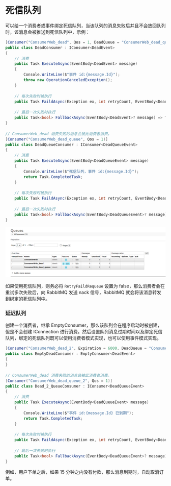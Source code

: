 # 死信队列

可以给一个消费者或事件绑定死信队列，当该队列的消息失败后并且不会放回队列时，该消息会被推送到死信队列中，示例：



```csharp
[Consumer("ConsumerWeb_dead", Qos = 1, DeadQueue = "ConsumerWeb_dead_queue", RetryFaildRequeue = false)]
public class DeadConsumer : IConsumer<DeadEvent>
{
	// 消费
	public Task ExecuteAsync(EventBody<DeadEvent> message)
	{
		Console.WriteLine($"事件 id:{message.Id}");
		throw new OperationCanceledException();
	}

	// 每次失败时被执行
	public Task FaildAsync(Exception ex, int retryCount, EventBody<DeadEvent>? message) => Task.CompletedTask;

	// 最后一次失败时执行
	public Task<bool> FallbackAsync(EventBody<DeadEvent>? message) => Task.FromResult(false);
}

// ConsumerWeb_dead 消费失败的消息会被此消费者消费。
[Consumer("ConsumerWeb_dead_queue", Qos = 1)]
public class DeadQueueConsumer : IConsumer<DeadQueueEvent>
{
	// 消费
	public Task ExecuteAsync(EventBody<DeadQueueEvent> message)
	{
		Console.WriteLine($"死信队列，事件 id:{message.Id}");
		return Task.CompletedTask;
	}

	// 每次失败时被执行
	public Task FaildAsync(Exception ex, int retryCount, EventBody<DeadQueueEvent>? message) => Task.CompletedTask;

	// 最后一次失败时执行
	public Task<bool> FallbackAsync(EventBody<DeadQueueEvent>? message) => Task.FromResult(false);
}

```

![image-20240601012127169](images/image-20240601012127169.png)



如果使用死信队列，则务必将 `RetryFaildRequeue` 设置为 false，那么消费者会在重试多次失败后，向 RabbitMQ 发送 nack 信号，RabbitMQ 就会将该消息转发到绑定的死信队列中。



### 延迟队列

创建一个消费者，继承 EmptyConsumer，那么该队列会在程序启动时被创建，但是不会创建 IConnection 进行消费。然后设置队列消息过期时间以及绑定死信队列，绑定的死信队列既可以使用消费者模式实现，也可以使用事件模式实现。



```csharp
[Consumer("ConsumerWeb_dead_2", Expiration = 6000, DeadQueue = "ConsumerWeb_dead_queue_2")]
public class EmptyDeadConsumer : EmptyConsumer<DeadEvent>
{
}

// ConsumerWeb_dead 消费失败的消息会被此消费者消费。
[Consumer("ConsumerWeb_dead_queue_2", Qos = 1)]
public class Dead_2_QueueConsumer : IConsumer<DeadQueueEvent>
{
    // 消费
    public Task ExecuteAsync(EventBody<DeadQueueEvent> message)
    {
        Console.WriteLine($"事件 id:{message.Id} 已到期");
        return Task.CompletedTask;
    }

    // 每次失败时被执行
    public Task FaildAsync(Exception ex, int retryCount, EventBody<DeadQueueEvent>? message) => Task.CompletedTask;

    // 最后一次失败时执行
    public Task<bool> FallbackAsync(EventBody<DeadQueueEvent>? message) => Task.FromResult(false);
}
```



例如，用户下单之后，如果 15 分钟之内没有付款，那么消息到期时，自动取消订单。

